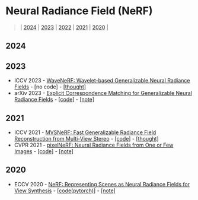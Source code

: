# Neural Radiance Field (NeRF)

> | [2024](#2024) | [2023](#2023) | [2022](#2022) | [2021](#2021) | [2020](#2020) |

## 2024

## 2023
- ICCV 2023 - [WaveNeRF: Wavelet-based Generalizable Neural Radiance Fields](https://arxiv.org/abs/2308.04826) - [no code] - [[thought]]()
- arXiv 2023 - [Explicit Correspondence Matching for Generalizable Neural Radiance Fields]() - [[code]](https://github.com/donydchen/matchnerf?tab=readme-ov-file) - [[note]]()


## 2021

- ICCV 2021 - [MVSNeRF: Fast Generalizable Radiance Field Reconstruction from Multi-View Stereo](https://arxiv.org/abs/2103.15595) - [[code]](https://github.com/apchenstu/mvsnerf) - [[thought]]()
- CVPR 2021 - [pixelNeRF: Neural Radiance Fields from One or Few Images](https://arxiv.org/abs/2012.02190) - [[code]](https://github.com/sxyu/pixel-nerf) - [[note]]()


## 2020
- ECCV 2020 - [NeRF: Representing Scenes as Neural Radiance Fields for View Synthesis](https://arxiv.org/pdf/2003.08934.pdf) - [[code(pytorch)]](https://github.com/yenchenlin/nerf-pytorch) - [[note]](https://www.notion.so/NeRF-2cfb3fce0e994f2ab40426b37f1e9453?pvs=4)
